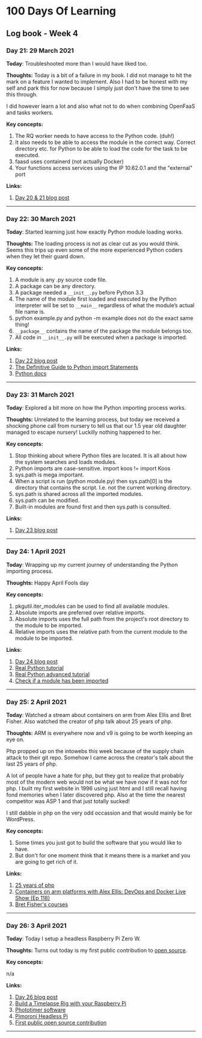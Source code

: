 # 100 Days Of Learning

## Log book - Week 4

### Day 21: 29 March 2021

**Today**: Troubleshooted more than I would have liked too.

**Thoughts:** Today is a bit of a failure in my book. I did not manage to hit the mark on a feature I wanted to implement. Also I had to be honest with my self and park this for now because I simply just don't have the time to see this through.

I did however learn a lot and also what not to do when combining OpenFaaS and tasks workers.

**Key concepts:**

1. The RQ worker needs to have access to the Python code. (duh!)
2. It also needs to be able to access the module in the correct way. Correct directory etc. for Python to be able to load the code for the task to be executed.
3. faasd uses containerd (not actually Docker)
4. Your functions access services using the IP 10.62.0.1 and the "external" port 

**Links:**

1. [Day 20 & 21 blog post](https://andrejacobs.org/100-days-challenge/100-days-of-learning-day-20-21-you-win-some-you-lose-some/)

---

### Day 22: 30 March 2021

**Today**: Started learning just how exactly Python module loading works.

**Thoughts:** The loading process is not as clear cut as you would think. Seems this trips up even some of the more experienced Python coders when they let their guard down.

**Key concepts:**

1. A module is any .py source code file.
2. A package can be any directory.
3. A package needed a `__init__.py` before Python 3.3
4. The name of the module first loaded and executed by the Python interpreter will be set to `__main__` regardless of what the module’s actual file name is.
5. python example.py and python -m example does not do the exact same thing!
6. `__package__` contains the name of the package the module belongs too.
7. All code in `__init__.py` will be executed when a package is imported.

**Links:**

1. [Day 22 blog post](https://andrejacobs.org/100-days-challenge/100-days-of-learning-day-22-understanding-the-python-importing-process/)
2. [The Definitive Guide to Python import Statements](https://chrisyeh96.github.io/2017/08/08/definitive-guide-python-imports.html)
3. [Python docs](https://docs.python.org/3/reference/import.html)

---

### Day 23: 31 March 2021

**Today**: Explored a bit more on how the Python importing process works.

**Thoughts:** Unrelated to the learning process, but today we received a shocking phone call from nursery to tell us that our 1.5 year old daughter managed to escape nursery! Luckilly nothing happened to her.

**Key concepts:**

1. Stop thinking about where Python files are located. It is all about how the system searches and loads modules.
2. Python imports are case-sensitive. import koos != import Koos
3. sys.path is mega important.
4. When a script is run (python module.py) then sys.path[0] is the directory that contains the script. I.e. not the current working directory.
5. sys.path is shared across all the imported modules.
6. sys.path can be modified.
7. Built-in modules are found first and then sys.path is consulted.

**Links:**

1. [Day 23 blog post](https://andrejacobs.org/100-days-challenge/100-days-of-learning-day-23-more-exploring-of-the-python-importing-process/)

---

### Day 24: 1 April 2021

**Today**: Wrapping up my current journey of understanding the Python importing process.

**Thoughts:** Happy April Fools day

**Key concepts:**

1. pkgutil.iter_modules can be used to find all available modules.
2. Absolute imports are preferred over relative imports.
3. Absolute imports uses the full path from the project's root directory to the module to be imported.
4. Relative imports uses the relative path from the current module to the module to be imported.

**Links:**

1. [Day 24 blog post](https://andrejacobs.org/100-days-challenge/100-days-of-learning-day-24-wrapping-up-on-the-python-importing-process/)
2. [Real Python tutorial](https://realpython.com/python-modules-packages/)
3. [Real Python advanced tutorial](https://realpython.com/python-import/)
4. [Check if a module has been imported](https://stackoverflow.com/questions/30483246/how-to-check-if-a-python-module-has-been-imported)

---

### Day 25: 2 April 2021

**Today**: Watched a stream about containers on arm from Alex Ellis and Bret Fisher. Also watched the creator of php talk about 25 years of php.

**Thoughts:** ARM is everywhere now and v9 is going to be worth keeping an eye on.

Php propped up on the intowebs this week because of the supply chain attack to their git repo. Somehow I came across the creator's talk about the last 25 years of php.

A lot of people have a hate for php, but they got to realize that probably most of the modern web would not be what we have now if it was not for php. I built my first website in 1996 using just html and I still recall having fond memories when I later discovered php. Also at the time the nearest competitor was ASP 1 and that just totally sucked!

I still dabble in php on the very odd occassion and that would mainly be for WordPress.

**Key concepts:**

1. Some times you just got to build the software that you would like to have.
2. But don't for one moment think that it means there is a market and you are going to get rich of it.

**Links:**

1. [25 years of php](https://www.youtube.com/watch?v=wCZ5TJCBWMg&t=1748s)
2. [Containers on arm platforms with Alex Ellis: DevOps and Docker Live Show (Ep 118)](https://www.youtube.com/watch?v=xBl67nmrTOI&t=3s)
3. [Bret Fisher's courses](https://www.bretfisher.com/courses/)

---

### Day 26: 3 April 2021

**Today**: Today I setup a headless Raspberry Pi Zero W.

**Thoughts:** Turns out today is my first public contribution to [open source](https://github.com/joemasilotti/HTTP-Client).

**Key concepts:**

n/a

**Links:**

1. [Day 26 blog post](https://andrejacobs.org/100-days-challenge/setting-up-a-headless-raspberry-pi-zero-w-with-raspberry-pi-os-lite/)
2. [Build a Timelapse Rig with your Raspberry Pi](https://blog.alexellis.io/raspberry-pi-timelapse/)
3. [Phototimer software](https://github.com/alexellis/phototimer)
4. [Pimoroni Headless Pi](https://learn.pimoroni.com/tutorial/sandyj/setting-up-a-headless-pi)
5. [First public open source contribution](https://twitter.com/joemasilotti/status/1378356813159010315)

---

